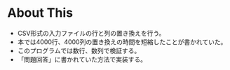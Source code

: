 # About This

* CSV形式の入力ファイルの行と列の置き換えを行う。
* 本では4000行、4000列の置き換えの時間を短縮したことが書かれていた。
* このプログラムでは数行、数列で検証する。
* 「問題回答」に書かれていた方法で実装する。
